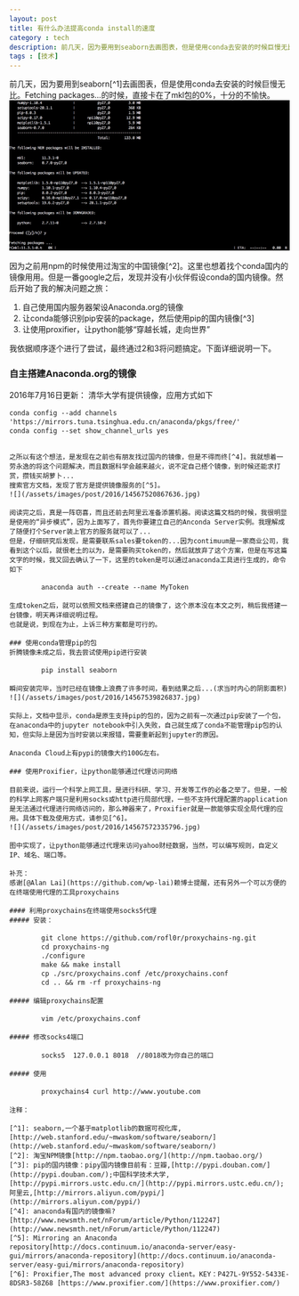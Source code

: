 ```yaml
---
layout: post
title: 有什么办法提高conda install的速度
category : tech
description: 前几天，因为要用到seaborn去画图表，但是使用conda去安装的时候巨慢无比。Fetching packages...的时候，直接卡在了mkl包的0%，十分的不愉快。这里介绍了三种可以提高conda下载速度的方法。
tags : [技术]
---
```


前几天，因为要用到seaborn[^1]去画图表，但是使用conda去安装的时候巨慢无比。Fetching packages...的时候，直接卡在了mkl包的0%，十分的不愉快。
![](/assets/images/post/2016/14567500196921.jpg)

因为之前用npm的时候使用过淘宝的中国镜像[^2]。这里也想着找个conda国内的镜像用用。但是一番google之后，发现并没有小伙伴假设conda的国内镜像。然后开始了我的解决问题之旅：

1. 自己使用国内服务器架设Anaconda.org的镜像
2. 让conda能够识别pip安装的package，然后使用pip的国内镜像[^3]
3. 让使用proxifier，让python能够“穿越长城，走向世界”

我依据顺序逐个进行了尝试，最终通过2和3将问题搞定。下面详细说明一下。

### 自主搭建Anaconda.org的镜像

2016年7月16日更新：
清华大学有提供镜像，应用方式如下

	conda config --add channels 'https://mirrors.tuna.tsinghua.edu.cn/anaconda/pkgs/free/'
	conda config --set show_channel_urls yes

~~~~~~~~~~~~~~~~~~~~~~~~~~~~~~分割线~~~~~~~~~~~~~~~~~~~~~~~~~~~~~~~~~~~~~~~~

之所以有这个想法，是发现在之前也有朋友找过国内的镜像，但是不得而终[^4]。我就想着一劳永逸的将这个问题解决，而且数据科学会越来越火，说不定自己搭个镜像，到时候还能求打赏，攒钱买胡萝卜...
搜索官方文档，发现了官方是提供镜像服务的[^5]。
![](/assets/images/post/2016/14567520867636.jpg)

阅读完之后，真是一阵窃喜，而且还前去阿里云准备添置机器。阅读这篇文档的时候，我很明显是使用的“异步模式”，因为上面写了，首先你要建立自己的Anconda Server实例。我理解成了随便打个Server装上官方的服务就可以了...
但是，仔细研究后发现，是需要联系sales要token的...因为contimuum是一家商业公司，我看到这个以后，就很老土的以为，是需要购买token的，然后就放弃了这个方案，但是在写这篇文字的时候，我又回去确认了一下，这里的token是可以通过anaconda工具进行生成的，命令如下

		anaconda auth --create --name MyToken

生成token之后，就可以依照文档来搭建自己的镜像了，这个原本没在本文之列，稍后我搭建一台镜像，明天再详细说明过程。
也就是说，到现在为止，上诉三种方案都是可行的。

### 使用conda管理pip的包
折腾镜像未成之后，我去尝试使用pip进行安装

		pip install seaborn
		
瞬间安装完毕，当时已经在镜像上浪费了许多时间，看到结果之后...(求当时内心的阴影面积)
![](/assets/images/post/2016/14567539826837.jpg)

实际上，文档中显示，conda是原生支持pip的包的，因为之前有一次通过pip安装了一个包，在anaconda中的jupyter notebook中引入失败，自己就生成了conda不能管理pip包的认知，但实际上是因为当时安装以来报错，需要重新起到jupyter的原因。

Anaconda Cloud上有pypi的镜像大约100G左右。

### 使用Proxifier，让python能够通过代理访问网络

目前来说，运行一个科学上网工具，是进行科研、学习、开发等工作的必备之举了。但是，一般的科学上网客户端只是利用socks或http进行局部代理，一些不支持代理配置的application是无法通过代理进行网络访问的，那么神器来了，Proxifier就是一款能够实现全局代理的应用。具体下载及使用方式，请参见[^6]。
![](/assets/images/post/2016/14567572335796.jpg)

图中实现了，让python能够通过代理来访问yahoo财经数据，当然，可以编写规则，自定义IP、域名、端口等。

补充：  
感谢[@Alan Lai](https://github.com/wp-lai)赖博士提醒，还有另外一个可以方便的在终端使用代理的工具proxychains

#### 利用proxychains在终端使用socks5代理
##### 安装：

		git clone https://github.com/rofl0r/proxychains-ng.git
		cd proxychains-ng
		./configure
		make && make install
		cp ./src/proxychains.conf /etc/proxychains.conf
		cd .. && rm -rf proxychains-ng
		
##### 编辑proxychains配置

		vim /etc/proxychains.conf
		
##### 修改socks4端口

		socks5  127.0.0.1 8018  //8018改为你自己的端口
		
##### 使用
	
		proxychains4 curl http://www.youtube.com
		
注释：

[^1]: seaborn,一个基于matplotlib的数据可视化库,[http://web.stanford.edu/~mwaskom/software/seaborn/](http://web.stanford.edu/~mwaskom/software/seaborn/)
[^2]: 淘宝NPM镜像[http://npm.taobao.org/](http://npm.taobao.org/)
[^3]: pip的国内镜像：pipy国内镜像目前有：豆瓣,[http://pypi.douban.com/](http://pypi.douban.com/);中国科学技术大学,[http://pypi.mirrors.ustc.edu.cn/](http://pypi.mirrors.ustc.edu.cn/);阿里云,[http://mirrors.aliyun.com/pypi/](http://mirrors.aliyun.com/pypi/)
[^4]: anaconda有国内的镜像嘛?[http://www.newsmth.net/nForum/article/Python/112247](http://www.newsmth.net/nForum/article/Python/112247)
[^5]: Mirroring an Anaconda repository[http://docs.continuum.io/anaconda-server/easy-gui/mirrors/anaconda-repository](http://docs.continuum.io/anaconda-server/easy-gui/mirrors/anaconda-repository)
[^6]: Proxifier,The most advanced proxy client。KEY：P427L-9Y552-5433E-8DSR3-58Z68 [https://www.proxifier.com/](https://www.proxifier.com/)
			  

